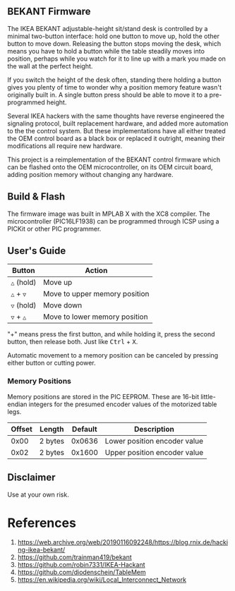 ## BEKANT Firmware

The IKEA BEKANT adjustable-height sit/stand desk is controlled by a minimal two-button interface: hold one button to move up, hold the other button to move down. Releasing the button stops moving the desk, which means you have to hold a button while the table steadily moves into position, perhaps while you watch for it to line up with a mark you made on the wall at the perfect height.

If you switch the height of the desk often, standing there holding a button gives you plenty of time to wonder why a position memory feature wasn't originally built in. A single button press should be able to move it to a pre-programmed height.

Several IKEA hackers with the same thoughts have reverse engineered the signaling protocol, built replacement hardware, and added more automation to the the control system. But these implementations have all either treated the OEM control board as a black box or replaced it outright, meaning their modifications all require new hardware.

This project is a reimplementation of the BEKANT control firmware which can be flashed onto the OEM microcontroller, on its OEM circuit board, adding position memory without changing any hardware.

## Build & Flash

The firmware image was built in MPLAB X with the XC8 compiler. The microcontroller (PIC16LF1938) can be programmed through ICSP using a PICKit or other PIC programmer.

## User's Guide

| Button | Action |
| ------ | ------ |
| <kbd>△</kbd> (hold) | Move up  |
| <kbd>△</kbd> + <kbd>▽</kbd> | Move to upper memory position  |
| <kbd>▽</kbd> (hold) | Move down |
| <kbd>▽</kbd> + <kbd>△</kbd> | Move to lower memory position  |

"+" means press the first button, and while holding it, press the second button, then release both. Just like <kbd>Ctrl</kbd> + <kbd>X</kbd>.

Automatic movement to a memory position can be canceled by pressing either button or cutting power.

### Memory Positions

Memory positions are stored in the PIC EEPROM. These are 16-bit little-endian integers for the presumed encoder values of the motorized table legs.

| Offset | Length | Default | Description |
| ------ | ------ | ------- | ----------- |
| 0x00   | 2 bytes | 0x0636 | Lower position encoder value |
| 0x02   | 2 bytes | 0x1600 | Upper position encoder value |

## Disclaimer

Use at your own risk.

# References
 1. <a name="1">https://web.archive.org/web/20190116092248/https://blog.rnix.de/hacking-ikea-bekant/</a>
 2. <a name="2">https://github.com/trainman419/bekant</a>
 3. <a name="3">https://github.com/robin7331/IKEA-Hackant</a>
 4. <a name="4">https://github.com/diodenschein/TableMem</a>
 5. <a name="5">https://en.wikipedia.org/wiki/Local_Interconnect_Network</a>
